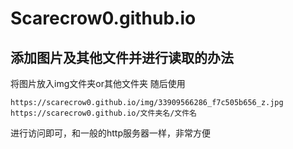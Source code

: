 # Scarecrow0.github.io

## 添加图片及其他文件并进行读取的办法
将图片放入img文件夹or其他文件夹
随后使用

    https://scarecrow0.github.io/img/33909566286_f7c505b656_z.jpg
    https://scarecrow0.github.io/文件夹名/文件名  
 
进行访问即可，和一般的http服务器一样，非常方便
